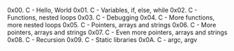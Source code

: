 0x00. C - Hello, World
0x01. C - Variables, if, else, while
0x02. C - Functions, nested loops
0x03. C - Debugging 
0x04. C - More functions, more nested loops
0x05. C - Pointers, arrays and strings
0x06. C - More pointers, arrays and strings
0x07. C - Even more pointers, arrays and strings
0x08. C - Recursion
0x09. C - Static libraries
0x0A. C - argc, argv
